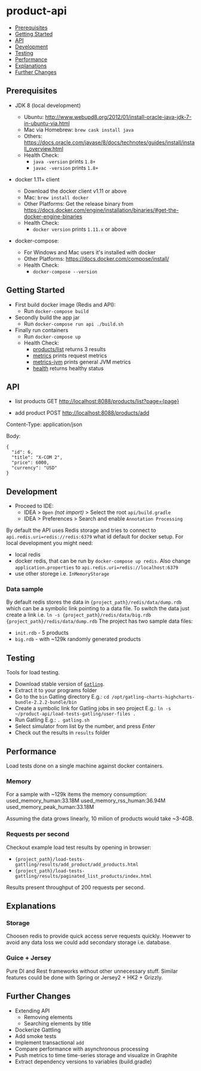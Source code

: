 # product-api

- [Prerequisites](#prerequisites)
- [Getting Started](#getting-started)
- [API](#api)
- [Development](#development)
- [Testing](#testing)
- [Performance](#performance)
- [Explanations](#explanations)
- [Further Changes](#further-changes)

## Prerequisites

* JDK 8 (local development)
  * Ubuntu: http://www.webupd8.org/2012/01/install-oracle-java-jdk-7-in-ubuntu-via.html
  * Mac via Homebrew: `brew cask install java`
  * Others: https://docs.oracle.com/javase/8/docs/technotes/guides/install/install_overview.html
  * Health Check:
    * `java -version` prints `1.8+`
    * `javac -version` prints `1.8+`

* docker 1.11+ client
  * Download the docker client v1.11 or above
  * Mac: `brew install docker`
  * Other Platforms: Get the release binary from https://docs.docker.com/engine/installation/binaries/#get-the-docker-engine-binaries
  * Health Check:
    * `docker version` prints `1.11.x` or above

* docker-compose:
  * For Windows and Mac users it's installed with docker 
  * Other Platforms: https://docs.docker.com/compose/install/
  * Health Check:
    * `docker-compose --version`

## Getting Started

* First build docker image (Redis and API):
  * Run `docker-compose build`
* Secondly build the app jar
  * Run `docker-compose run api ./build.sh`
* Finally run containers
  * Run `docker-compose up`
  * Health Check:
    * [products/list](http://localhost:8088/products/list) returns 3 results
    * [metrics](http://localhost:8088/metrics) prints request metrics
    * [metrics-jvm](http://localhost:8088/metrics/jvm) prints general JVM metrics
    * [health](http://localhost:8088/health) returns healthy status

## API

* list products
GET [http://localhost:8088/products/list?page={page}](http://localhost:8088/products/list?page=0)

* add product
POST [http://localhost:8088/products/add](http://localhost:8088/products/add)

Content-Type: application/json

Body:
```
{
  "id": 6,
  "title": "X-COM 2",
  "price": 6000, 
  "currency": "USD"
}
```


## Development

* Proceed to IDE:
  * IDEA > `Open` *(not import)* > Select the root `api/build.gradle`
  * IDEA > Preferences > Search and enable `Annotation Processing`
  
By default the API uses Redis storage and tries to connect to `api.redis.uri=redis://redis:6379` what id default for docker setup.
For local development you might need:
* local redis
* docker redis, that can be run by `docker-compose up redis`. Also change `application.properties` to `api.redis.uri=redis://localhost:6379`
* use other storege i.e. `InMemoryStorage`

### Data sample

By default redis stores the data in `{project_path}/redis/data/dump.rdb` which can be a symbolic link pointing to a data file.
To switch the data just create a link i.e. `ln -s {project_path}/redis/data/big.rdb {project_path}/redis/data/dump.rdb`
The project has two sample data files:
* `init.rdb` - 5 products
* `big.rdb` - with ~129k randomly generated products
 

## Testing

Tools for load testing.

* Download stable version of [`Gatling`](http://gatling.io/#/resources/download).
* Extract it to your programs folder
* Go to the `bin` Gatling directory
  E.g.: `cd /opt/gatling-charts-highcharts-bundle-2.2.2-bundle/bin`
* Create a symbolic link for Gatling jobs in seo project
  E.g.: `ln -s ~/product-api/load-tests-gatling/user-files .`
* Run Gatling
E.g.: `. gatling.sh`
* Select simulator from list by the number, and press _Enter_
* Check out the results in `results` folder

## Performance

Load tests done on a single machine against docker containers.

### Memory

For a sample with ~129k items the memory consumption:
used_memory_human:33.18M
used_memory_rss_human:36.94M
used_memory_peak_human:33.18M

Assuming the data grows linearly, 10 milion of products would take ~3-4GB.

### Requests per second

Checkout example load test results by opening in browser:
* `{project_path}/load-tests-gattling/results/add_product/add_products.html`
* `{project_path}/load-tests-gattling/results/paginated_list_products/index.html`

Results present throughput of 200 requests per second.

## Explanations

### Storage

Choosen redis to provide quick access serve requests quickly. Hoewver to avoid any data loss we could add secondary storage i.e. database.

### Guice + Jersey

Pure DI and Rest frameworks without other unnecessary stuff.
Similar features could be done with Spring or Jersey2 + HK2 + Grizzly.

## Further Changes

* Extending API
  * Removing elements
  * Searching elements by title
* Dockerize Gattling
* Add smoke tests
* Implement transactional `add`
* Compare performance with asynchronous processing
* Push metrics to time time-series storage and visualize in Graphite
* Extract dependency versions to variables (build.gradle)
